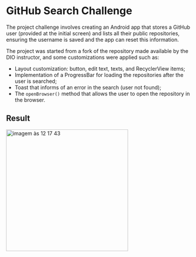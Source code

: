 # GitHub Search Challenge

The project challenge involves creating an Android app that stores a GitHub user (provided at the initial screen) and lists all their public repositories, ensuring the username is saved and the app can reset this information.

The project was started from a fork of the repository made available by the DIO instructor, and some customizations were applied such as:

- Layout customization: button, edit text, texts, and RecyclerView items;
- Implementation of a ProgressBar for loading the repositories after the user is searched;
- Toast that informs of an error in the search (user not found);
- The `openBrowser()` method that allows the user to open the repository in the browser.

## Result

<img width="331" alt="imagem às 12 17 43" src="https://github.com/gowithcintya/desafio-github-search/assets/114451088/0f2c1526-1cd1-472b-a4d1-6fcd73648931">

